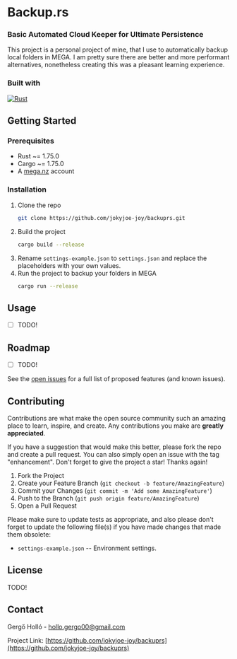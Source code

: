 # Backup.rs

<h3>
  
  **B**asic **A**utomated **C**loud **K**eeper for **U**ltimate **P**ersistence

</h3>
  
This project is a personal project of mine, that I use to automatically backup local folders in MEGA.
I am pretty sure there are better and more performant alternatives, nonetheless creating this was a pleasant learning experience.


### Built with
<a href="https://www.rust-lang.org/"><img alt="Rust" src="https://img.shields.io/badge/Rust-C45508.svg?logo=rust&logoColor=white"></a>

<!-- GETTING STARTED -->
## Getting Started

### Prerequisites

* Rust ~= 1.75.0
* Cargo ~= 1.75.0
* A [mega.nz](https://mega.nz/) account

### Installation

1. Clone the repo
   ```sh
   git clone https://github.com/jokyjoe-joy/backuprs.git
   ```
2. Build the project
   ```sh
   cargo build --release
   ```
3. Rename `settings-example.json` to `settings.json` and replace the placeholders with your own values.
4. Run the project to backup your folders in MEGA
   ```sh
   cargo run --release
   ```

<!-- USAGE EXAMPLES -->
## Usage

- [ ] TODO!


<!-- ROADMAP -->
## Roadmap

- [ ] TODO!

See the [open issues](https://github.com/jokyjoe-joy/backuprs/issues) for a full list of proposed features (and known issues).


<!-- CONTRIBUTING -->
## Contributing

Contributions are what make the open source community such an amazing place to learn, inspire, and create. Any contributions you make are **greatly appreciated**.

If you have a suggestion that would make this better, please fork the repo and create a pull request. You can also simply open an issue with the tag "enhancement".
Don't forget to give the project a star! Thanks again!

1. Fork the Project
2. Create your Feature Branch (`git checkout -b feature/AmazingFeature`)
3. Commit your Changes (`git commit -m 'Add some AmazingFeature'`)
4. Push to the Branch (`git push origin feature/AmazingFeature`)
5. Open a Pull Request

Please make sure to update tests as appropriate, and also
please don't forget to update the following file(s) if you have made changes that made them obsolete:
* `settings-example.json` -- Environment settings.

<!-- LICENSE -->
## License

TODO!

<!-- CONTACT -->
## Contact

Gergő Holló - hollo.gergo00@gmail.com

Project Link: [https://github.com/jokyjoe-joy/backuprs](https://github.com/jokyjoe-joy/backuprs)


<!-- ACKNOWLEDGMENTS -->
<!--
## Acknowledgments

A special thanks to the following people, groups and departments who helped tremendously and/or contributed to this project:

* []()
-->